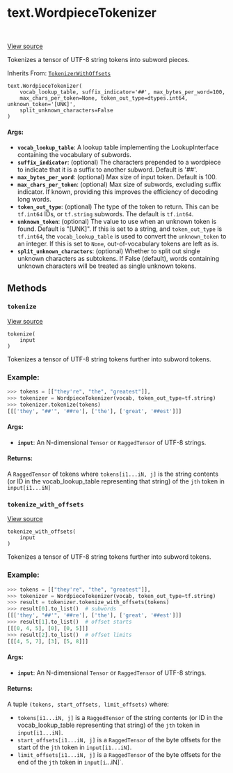 <div itemscope itemtype="http://developers.google.com/ReferenceObject">
<meta itemprop="name" content="text.WordpieceTokenizer" />
<meta itemprop="path" content="Stable" />
<meta itemprop="property" content="__init__"/>
<meta itemprop="property" content="tokenize"/>
<meta itemprop="property" content="tokenize_with_offsets"/>
</div>

# text.WordpieceTokenizer

<!-- Insert buttons and diff -->

<table class="tfo-notebook-buttons tfo-api" align="left">
</table>

<a target="_blank" href="https://github.com/tensorflow/text/tree/master/tensorflow_text/python/ops/wordpiece_tokenizer.py">View
source</a>

Tokenizes a tensor of UTF-8 string tokens into subword pieces.

Inherits From: [`TokenizerWithOffsets`](../text/TokenizerWithOffsets.md)

<pre class="devsite-click-to-copy prettyprint lang-py tfo-signature-link">
<code>text.WordpieceTokenizer(
    vocab_lookup_table, suffix_indicator='##', max_bytes_per_word=100,
    max_chars_per_token=None, token_out_type=dtypes.int64, unknown_token='[UNK]',
    split_unknown_characters=False
)
</code></pre>

<!-- Placeholder for "Used in" -->

#### Args:

*   <b>`vocab_lookup_table`</b>: A lookup table implementing the LookupInterface
    containing the vocabulary of subwords.
*   <b>`suffix_indicator`</b>: (optional) The characters prepended to a
    wordpiece to indicate that it is a suffix to another subword. Default is
    '##'.
*   <b>`max_bytes_per_word`</b>: (optional) Max size of input token. Default
    is 100.
*   <b>`max_chars_per_token`</b>: (optional) Max size of subwords, excluding
    suffix indicator. If known, providing this improves the efficiency of
    decoding long words.
*   <b>`token_out_type`</b>: (optional) The type of the token to return. This
    can be `tf.int64` IDs, or `tf.string` subwords. The default is `tf.int64`.
*   <b>`unknown_token`</b>: (optional) The value to use when an unknown token is
    found. Default is "[UNK]". If this is set to a string, and `token_out_type`
    is `tf.int64`, the `vocab_lookup_table` is used to convert the
    `unknown_token` to an integer. If this is set to `None`, out-of-vocabulary
    tokens are left as is.
*   <b>`split_unknown_characters`</b>: (optional) Whether to split out single
    unknown characters as subtokens. If False (default), words containing
    unknown characters will be treated as single unknown tokens.

## Methods

<h3 id="tokenize"><code>tokenize</code></h3>

<a target="_blank" href="https://github.com/tensorflow/text/tree/master/tensorflow_text/python/ops/wordpiece_tokenizer.py">View
source</a>

<pre class="devsite-click-to-copy prettyprint lang-py tfo-signature-link">
<code>tokenize(
    input
)
</code></pre>

Tokenizes a tensor of UTF-8 string tokens further into subword tokens.

### Example:
```python
>>> tokens = [["they're", "the", "greatest"]],
>>> tokenizer = WordpieceTokenizer(vocab, token_out_type=tf.string)
>>> tokenizer.tokenize(tokens)
[[['they', "##'", '##re'], ['the'], ['great', '##est']]]
```

#### Args:

*   <b>`input`</b>: An N-dimensional `Tensor` or `RaggedTensor` of UTF-8
    strings.

#### Returns:

A `RaggedTensor` of tokens where `tokens[i1...iN, j]` is the string contents (or
ID in the vocab_lookup_table representing that string) of the `jth` token in
`input[i1...iN]`

<h3 id="tokenize_with_offsets"><code>tokenize_with_offsets</code></h3>

<a target="_blank" href="https://github.com/tensorflow/text/tree/master/tensorflow_text/python/ops/wordpiece_tokenizer.py">View
source</a>

<pre class="devsite-click-to-copy prettyprint lang-py tfo-signature-link">
<code>tokenize_with_offsets(
    input
)
</code></pre>

Tokenizes a tensor of UTF-8 string tokens further into subword tokens.

### Example:

```python
>>> tokens = [["they're", "the", "greatest"]],
>>> tokenizer = WordpieceTokenizer(vocab, token_out_type=tf.string)
>>> result = tokenizer.tokenize_with_offsets(tokens)
>>> result[0].to_list()  # subwords
[[['they', "##'", '##re'], ['the'], ['great', '##est']]]
>>> result[1].to_list()  # offset starts
[[[0, 4, 5], [0], [0, 5]]]
>>> result[2].to_list()  # offset limits
[[[4, 5, 7], [3], [5, 8]]]
```

#### Args:

*   <b>`input`</b>: An N-dimensional `Tensor` or `RaggedTensor` of UTF-8
    strings.

#### Returns:

A tuple `(tokens, start_offsets, limit_offsets)` where:

*   `tokens[i1...iN, j]` is a `RaggedTensor` of the string contents (or ID in
    the vocab_lookup_table representing that string) of the `jth` token in
    `input[i1...iN]`.
*   `start_offsets[i1...iN, j]` is a `RaggedTensor` of the byte offsets for the
    start of the `jth` token in `input[i1...iN]`.
*   `limit_offsets[i1...iN, j]` is a `RaggedTensor` of the byte offsets for the
    end of the `jth` token in `input[i`...iN]`.
